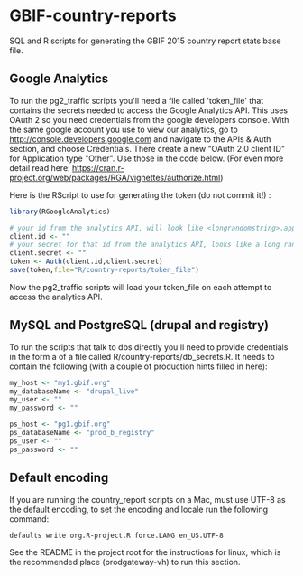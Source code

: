 # GBIF-country-reports
SQL and R scripts for generating the GBIF 2015 country report stats base file.

## Google Analytics
To run the pg2_traffic scripts you'll need a file called 'token_file' that contains the secrets needed to access the Google Analytics API. This uses OAuth 2 so you need credentials from the google developers console. With the same google account you use to view our analytics, go to http://console.developers.google.com and navigate to the APIs & Auth section, and choose Credentials. There create a new "OAuth 2.0 client ID" for Application type "Other". Use those in the code below. (For even more detail read here: https://cran.r-project.org/web/packages/RGA/vignettes/authorize.html)

Here is the RScript to use for generating the token (do not commit it!) :

```R
library(RGoogleAnalytics)

# your id from the analytics API, will look like <longrandomstring>.apps.googleusercontent.com
client.id <- "" 
# your secret for that id from the analytics API, looks like a long random string
client.secret <- ""
token <- Auth(client.id,client.secret)
save(token,file="R/country-reports/token_file")
```

Now the pg2_traffic scripts will load your token_file on each attempt to access the analytics API.

## MySQL and PostgreSQL (drupal and registry)
To run the scripts that talk to dbs directly you'll need to provide credentials in the form a of a file called R/country-reports/db_secrets.R. It needs to contain the following (with a couple of production hints filled in here):

```R
my_host <- "my1.gbif.org"
my_databaseName <- "drupal_live"
my_user <- ""
my_password <- ""

ps_host <- "pg1.gbif.org"
ps_databaseName <- "prod_b_registry"
ps_user <- ""
ps_password <- ""
```

## Default encoding
If you are running the country_report scripts on a Mac, must use UTF-8 as the default encoding, to set the encoding and locale run the following command:

```
defaults write org.R-project.R force.LANG en_US.UTF-8
```

See the README in the project root for the instructions for linux, which is the recommended place (prodgateway-vh) to run this section.
